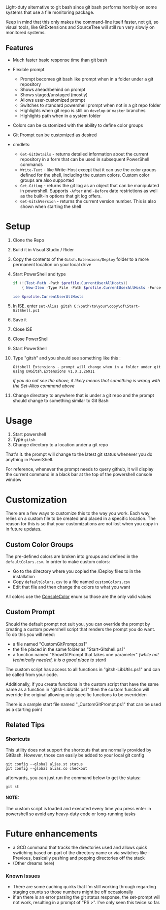 ﻿
Light-duty alternative to git bash since git bash performs horribly on some systems that use a file monitoring package. 

Keep in mind that this only makes the command-line itself faster, not git, so visual tools, like GitExtensions and SourceTree will still run very slowly on monitored systems.


## Features
- Much faster basic response time than git bash
- Flexible prompt
  - Prompt becomes git bash like prompt when in a folder under a git repository
  - Shows ahead/behind on prompt
  - Shows staged/unstaged (mostly)
  - Allows user-customized prompt
  - Switches to standard powershell prompt when not in a git repo folder
  - Highlights when git repo is still on `develop` or `master` branches
  - Highlights path when in a system folder
  
- Colors can be customized with the ability to define color groups
- Git Prompt can be customized as desired
- cmdlets:
  - `Get-GitDetails` - returns detailed information about the current repository in a form that can be used in subsequent PowerShell commands
  - `Write-Text` - like Write-Host except that it can use the color groups defined for the shell, including the custom colors.  Custom color groups are also supported
  - `Get-GitLog` - returns the git log as an object that can be manipulated in powershell.  Supports `-After` and `-Before` date restrictions as well as the built-in options that git log offers.
  - `Get-GitshVersion` - returns the current version number.  This is also shown when starting the shell


# Setup
1. Clone the Repo
2. Build it in Visual Studio / Rider
3. Copy the contents of the `Gitsh.Extensions/Deploy` folder to a more permanent location on your local drive
4. Start PowerShell and type 
    ```PowerShell
    if (!(Test-Path -Path $profile.CurrentUserAllHosts))
        { New-Item -Type File -Path $profile.CurrentUserAllHosts -Force }

    ise $profile.CurrentUserAllHosts
    ```
5. In ISE, enter `set-Alias gitsh C:\path\to\your\copy\of\Start-GitShell.ps1`
6. Save it
7. Close ISE
8. Close PowerShell
9. Start PowerShell
10. Type "gitsh" and you should see something like this : 

        Gitshell Extensions - prompt will change when in a folder under git
        using DWGitsh.Extensions v1.0.1.26911

    _if you do not see the above, it likely means that something is wrong with the Set-Alias command above_

11. Change directory to anywhere that is under a git repo and the prompt should change to something similar to Git Bash

# Usage
1. Start powershell
2. Type `gitsh` 
3. Change directory to a location under a git repo

That's it.  the prompt will change to the latest git status whenever you do anything in PowerShell.  

For reference, whenever the prompt needs to query github, it will display the current command in a black bar at the top of the powershell console window

# Customization
There are a few ways to customize this to the way you work.  Each way relies on a custom file to be created and placed in a specific location.  The reason for this is so that your customizations are not lost when you copy in in future updates.

## Custom Color Groups
The pre-defined colors are broken into groups and defined in the `defaultColors.csv`.  In order to make custom colors:

- Go to the directory where you copied the /Deploy files to in the installation
- Copy `defaultColors.csv` to a file named `customColors.csv`
- Edit that file and then change the colors to what you want

All colors use the [ConsoleColor](https://docs.microsoft.com/en-us/dotnet/api/system.consolecolor?view=netframework-4.7.2) enum so those are the only valid values

## Custom Prompt
Should the default prompt not suit you, you can override the prompt by creating a custom powershell script that renders the prompt you do want.  To do this you will need: 

 - a file named "CustomGitPrompt.ps1"
 - the file placed in the same folder as "Start-Gitshell.ps1"
 - a function named "ShowGitPrompt that takes one parameter" _(while not technically needed, it is a good place to start)_

The custom script has access to all functions in "gitsh-LibUtils.ps1" and can be called from your code.

Additionally, if you create functions in the custom script that have the same name as a function in "gitsh-LibUtils.ps1" then the custom function will override the original allowing only specific functions to be overridden

There is a sample start file named "_CustomGitPrompt.ps1" that can be used as a starting point

## Related Tips
### Shortcuts
This utility does not support the shortcuts that are normally provided by GitBash.  However, those can easily be added to your local git config 

```
git config --global alias.st status
git config --global alias.co checkout
```

afterwards, you can just run the command below to get the status:

``git st``

#### NOTE:
The custom script is loaded and executed every time you press enter in powershell so avoid any heavy-duty code or long-running tasks


# Future enhancements
- a GCD command that tracks the directories used and allows quick switching based on part of the directory name or via switches like -Previous, basically pushing and popping directories off the stack
- (Other dreams here)


### Known Issues
- There are some caching quirks that I'm still working through regarding staging counts so those numbers might be off occasionally
- if an there is an error parsing the git status response, the set-prompt will not work, resulting in a prompt of "PS >".  I've only seen this twice so far.
